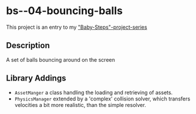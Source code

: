 # bs--04-bouncing-balls

This project is an entry to my ["Baby-Steps"-project-series](https://www.game-object.de/projects)

## Description

A set of balls bouncing around on the screen

## Library Addings

- `AssetManger` a class handling the loading and retrieving of assets.
- `PhysicsManager` extended by a 'complex' collision solver, which transfers velocities a bit more realistic, than the simple resolver.

